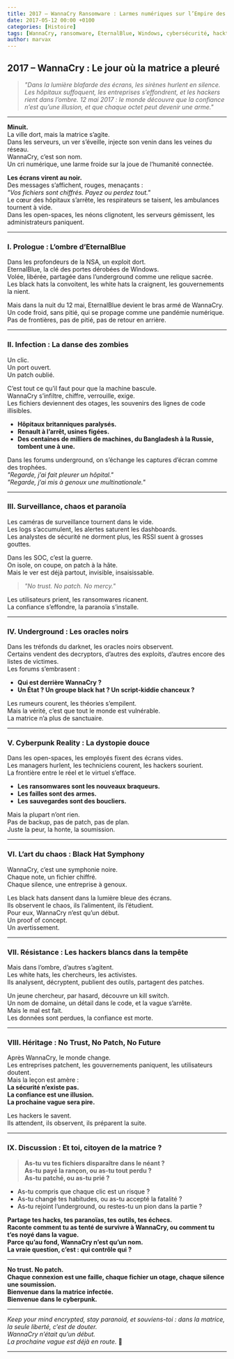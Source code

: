 ```yaml
---
title: 2017 – WannaCry Ransomware : Larmes numériques sur l’Empire des Machines
date: 2017-05-12 00:00 +0100
categories: [Histoire]
tags: [WannaCry, ransomware, EternalBlue, Windows, cybersécurité, hacktivisme, underground, cyberpunk, dystopie, blackhat]
author: marvax
---
```


## 2017 – WannaCry : Le jour où la matrice a pleuré

> *"Dans la lumière blafarde des écrans, les sirènes hurlent en silence. Les hôpitaux suffoquent, les entreprises s’effondrent, et les hackers rient dans l’ombre. 12 mai 2017 : le monde découvre que la confiance n’est qu’une illusion, et que chaque octet peut devenir une arme."*

---

**Minuit.**  
La ville dort, mais la matrice s’agite.  
Dans les serveurs, un ver s’éveille, injecte son venin dans les veines du réseau.  
WannaCry, c’est son nom.  
Un cri numérique, une larme froide sur la joue de l’humanité connectée.

**Les écrans virent au noir.**  
Des messages s’affichent, rouges, menaçants :  
*"Vos fichiers sont chiffrés. Payez ou perdez tout."*  
Le cœur des hôpitaux s’arrête, les respirateurs se taisent, les ambulances tournent à vide.  
Dans les open-spaces, les néons clignotent, les serveurs gémissent, les administrateurs paniquent.

---

### I. Prologue : L’ombre d’EternalBlue

Dans les profondeurs de la NSA, un exploit dort.  
EternalBlue, la clé des portes dérobées de Windows.  
Volée, libérée, partagée dans l’underground comme une relique sacrée.  
Les black hats la convoitent, les white hats la craignent, les gouvernements la nient.

Mais dans la nuit du 12 mai, EternalBlue devient le bras armé de WannaCry.  
Un code froid, sans pitié, qui se propage comme une pandémie numérique.  
Pas de frontières, pas de pitié, pas de retour en arrière.

---

### II. Infection : La danse des zombies

Un clic.  
Un port ouvert.  
Un patch oublié.

C’est tout ce qu’il faut pour que la machine bascule.  
WannaCry s’infiltre, chiffre, verrouille, exige.  
Les fichiers deviennent des otages, les souvenirs des lignes de code illisibles.

- **Hôpitaux britanniques paralysés.**
- **Renault à l’arrêt, usines figées.**
- **Des centaines de milliers de machines, du Bangladesh à la Russie, tombent une à une.**

Dans les forums underground, on s’échange les captures d’écran comme des trophées.  
*"Regarde, j’ai fait pleurer un hôpital."*  
*"Regarde, j’ai mis à genoux une multinationale."*

---

### III. Surveillance, chaos et paranoïa

Les caméras de surveillance tournent dans le vide.  
Les logs s’accumulent, les alertes saturent les dashboards.  
Les analystes de sécurité ne dorment plus, les RSSI suent à grosses gouttes.

Dans les SOC, c’est la guerre.  
On isole, on coupe, on patch à la hâte.  
Mais le ver est déjà partout, invisible, insaisissable.

> *"No trust. No patch. No mercy."*

Les utilisateurs prient, les ransomwares ricanent.  
La confiance s’effondre, la paranoïa s’installe.

---

### IV. Underground : Les oracles noirs

Dans les tréfonds du darknet, les oracles noirs observent.  
Certains vendent des decryptors, d’autres des exploits, d’autres encore des listes de victimes.  
Les forums s’embrasent :  
- **Qui est derrière WannaCry ?**
- **Un État ? Un groupe black hat ? Un script-kiddie chanceux ?**

Les rumeurs courent, les théories s’empilent.  
Mais la vérité, c’est que tout le monde est vulnérable.  
La matrice n’a plus de sanctuaire.

---

### V. Cyberpunk Reality : La dystopie douce

Dans les open-spaces, les employés fixent des écrans vides.  
Les managers hurlent, les techniciens courent, les hackers sourient.  
La frontière entre le réel et le virtuel s’efface.

- **Les ransomwares sont les nouveaux braqueurs.**
- **Les failles sont des armes.**
- **Les sauvegardes sont des boucliers.**

Mais la plupart n’ont rien.  
Pas de backup, pas de patch, pas de plan.  
Juste la peur, la honte, la soumission.

---

### VI. L’art du chaos : Black Hat Symphony

WannaCry, c’est une symphonie noire.  
Chaque note, un fichier chiffré.  
Chaque silence, une entreprise à genoux.

Les black hats dansent dans la lumière bleue des écrans.  
Ils observent le chaos, ils l’alimentent, ils l’étudient.  
Pour eux, WannaCry n’est qu’un début.  
Un proof of concept.  
Un avertissement.

---

### VII. Résistance : Les hackers blancs dans la tempête

Mais dans l’ombre, d’autres s’agitent.  
Les white hats, les chercheurs, les activistes.  
Ils analysent, décryptent, publient des outils, partagent des patches.

Un jeune chercheur, par hasard, découvre un kill switch.  
Un nom de domaine, un détail dans le code, et la vague s’arrête.  
Mais le mal est fait.  
Les données sont perdues, la confiance est morte.

---

### VIII. Héritage : No Trust, No Patch, No Future

Après WannaCry, le monde change.  
Les entreprises patchent, les gouvernements paniquent, les utilisateurs doutent.  
Mais la leçon est amère :  
**La sécurité n’existe pas.  
La confiance est une illusion.  
La prochaine vague sera pire.**

Les hackers le savent.  
Ils attendent, ils observent, ils préparent la suite.

---

### IX. Discussion : Et toi, citoyen de la matrice ?

> **As-tu vu tes fichiers disparaître dans le néant ?  
As-tu payé la rançon, ou as-tu tout perdu ?  
As-tu patché, ou as-tu prié ?**

- As-tu compris que chaque clic est un risque ?
- As-tu changé tes habitudes, ou as-tu accepté la fatalité ?
- As-tu rejoint l’underground, ou restes-tu un pion dans la partie ?

**Partage tes hacks, tes paranoïas, tes outils, tes échecs.  
Raconte comment tu as tenté de survivre à WannaCry, ou comment tu t’es noyé dans la vague.  
Parce qu’au fond, WannaCry n’est qu’un nom.  
La vraie question, c’est : qui contrôle qui ?**

---

**No trust. No patch.  
Chaque connexion est une faille, chaque fichier un otage, chaque silence une soumission.  
Bienvenue dans la matrice infectée.  
Bienvenue dans le cyberpunk.**

---

*Keep your mind encrypted, stay paranoid, et souviens-toi : dans la matrice, la seule liberté, c’est de douter.  
WannaCry n’était qu’un début.  
La prochaine vague est déjà en route.* 🦠

---